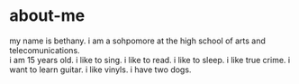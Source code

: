 # about-me
my name is bethany. 
i am a sohpomore at the high school of arts and telecomunications.  
i am 15 years old. 
i like to sing. 
i like to read.
i like to sleep. 
i like true crime.
i want to learn guitar.
i like vinyls.
i have two dogs.
